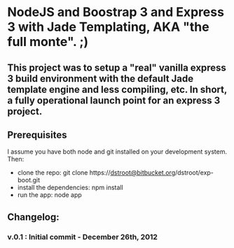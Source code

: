 #  NodeJS and Boostrap 3 and Express 3 with Jade Templating, AKA "the full monte".  ;)

## This project was to setup a "real" vanilla express 3 build environment with the default Jade template engine and less compiling, etc.  In short, a fully operational launch point for an express 3 project.

## Prerequisites

I assume you have both node and git installed on your development system. Then:

- clone the repo: git clone https://dstroot@bitbucket.org/dstroot/exp-boot.git
- install the dependencies: npm install
- run the app: node app

## Changelog:

### v.0.1 : Initial commit - December 26th, 2012